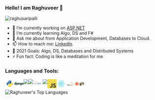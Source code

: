### Hello! I am Raghuveer 👋

<p align="left"> <img src="https://komarev.com/ghpvc/?username=raghusaripalli&label=Profile+Views&color=blue&style=plastic" alt="raghusaripalli" /> </p>

- 🔭 I’m currently working on [ASP.NET](https://dotnet.microsoft.com/apps/aspnet)
- 🌱 I’m currently learning Algo, DS and F#
- 💬 Ask me about from Application Development, Databases to Cloud.
- 📫 How to reach me: [LinkedIn](https://in.linkedin.com/in/saripalliraghu)
- 🥅 2021 Goals: Algo, DS, Databases and Distributed Systems
- ⚡ Fun fact: Coding is like a meditation for me

### Languages and Tools:
<img align="left" height="30" src="https://raw.githubusercontent.com/github/explore/80688e429a7d4ef2fca1e82350fe8e3517d3494d/topics/python/python.png">
<img align="left" height="30" src="https://raw.githubusercontent.com/github/explore/80688e429a7d4ef2fca1e82350fe8e3517d3494d/topics/django/django.png">
<img align="left" height="30" src="https://spark.apache.org/docs/latest/img/spark-logo-hd.png">
<img align="left" height="30" src="https://hadoop.apache.org/elephant.png">
<img align="left" height="30" src="https://raw.githubusercontent.com/github/explore/80688e429a7d4ef2fca1e82350fe8e3517d3494d/topics/java/java.png">
<img align="left" height="30" src="https://spring.io/icon_144x144.png">
<img align="left" height="30" src="https://raw.githubusercontent.com/github/explore/80688e429a7d4ef2fca1e82350fe8e3517d3494d/topics/javascript/javascript.png">
<img align="left" height="30" src="https://raw.githubusercontent.com/github/explore/80688e429a7d4ef2fca1e82350fe8e3517d3494d/topics/react/react.png">
<img align="left" height="30" src="https://raw.githubusercontent.com/github/explore/80688e429a7d4ef2fca1e82350fe8e3517d3494d/topics/mysql/mysql.png">
<img align="left" height="30" src="https://raw.githubusercontent.com/github/explore/80688e429a7d4ef2fca1e82350fe8e3517d3494d/topics/git/git.png">
<br />
<br />

<img align="left" alt="Raghuveer's Top Languages" src="https://github-readme-stats.vercel.app/api/top-langs/?username=raghusaripalli&layout=compact" />

